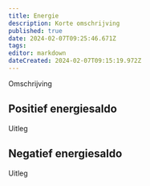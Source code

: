 ```yaml
---
title: Energie
description: Korte omschrijving
published: true
date: 2024-02-07T09:25:46.671Z
tags: 
editor: markdown
dateCreated: 2024-02-07T09:15:19.972Z
---
```


Omschrijving

## Positief energiesaldo

Uitleg

## Negatief energiesaldo

Uitleg